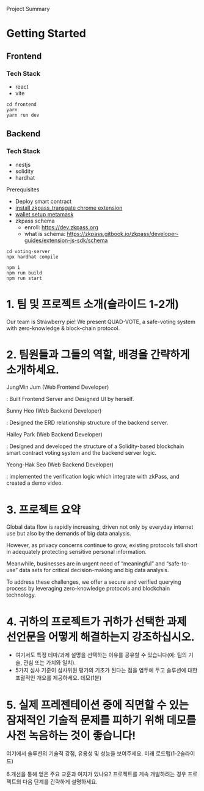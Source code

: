 Project Summary
# Getting Started 

## Frontend 
### Tech Stack
- react 
- vite
```
cd frontend
yarn
yarn run dev
```

## Backend
### Tech Stack
- nestjs 
- solidity 
- hardhat

Prerequisites
- Deploy smart contract
- [install zkpass_transgate chrome extension](https://chromewebstore.google.com/detail/zkpass-transgate/afkoofjocpbclhnldmmaphappihehpma?utm_source=ext_sidebar&hl)
- [wallet setup metamask](https://metamask.io/download/) 
- zkpass schema
  - enroll: https://dev.zkpass.org
  - what is schema: https://zkpass.gitbook.io/zkpass/developer-guides/extension-js-sdk/schema
```
cd voting-server
npx hardhat compile

npm i 
npm run build
npm run start
```

# 1. 팀 및 프로젝트 소개(슬라이드 1-2개)

Our team is Strawberry pie! 
We present QUAD-VOTE, a safe-voting system with zero-knowledge & block-chain protocol. 

# 2. 팀원들과 그들의 역할, 배경을 간략하게 소개하세요.

JungMin Jum (Web Frontend Developer)

: Built Frontend Server and Designed UI by herself.

Sunny Heo (Web Backend Developer)

: Designed the ERD relationship structure of the backend server.

Hailey Park (Web Backend Developer)

: Designed and developed the structure of a Solidity-based blockchain smart contract voting system and the backend server logic.

Yeong-Hak Seo (Web Backend Developer)

: implemented the verification logic which integrate with zkPass, and created a demo video.

# 3. 프로젝트 요약

Global data flow is rapidly increasing, 
driven not only by everyday internet use but also by the demands of big data analysis. 

However, as privacy concerns continue to grow, 
existing protocols fall short in adequately protecting sensitive personal information. 

Meanwhile, businesses are in urgent need of “meaningful” and “safe-to-use” data sets 
for critical decision-making and big data analysis. 

To address these challenges, we offer a secure and verified querying process 
by leveraging zero-knowledge protocols and blockchain technology.

# 4. 귀하의 프로젝트가 귀하가 선택한 과제 선언문을 어떻게 해결하는지 강조하십시오. 
- 여기서도 특정 테마/과제 설명을 선택하는 이유를 공유할 수 있습니다(예: 팀의 기술, 관심 또는 가치와 일치).
- 5가지 심사 기준이 심사위원 평가의 기초가 된다는 점을 염두에 두고 솔루션에 대한 포괄적인 개요를 제공하세요.
데모(1분)

# 5. 실제 프레젠테이션 중에 직면할 수 있는 잠재적인 기술적 문제를 피하기 위해 데모를 사전 녹음하는 것이 좋습니다!
여기에서 솔루션의 기술적 강점, 유용성 및 성능을 보여주세요.
미래 로드맵(1-2슬라이드)

6.개선을 통해 얻은 주요 교훈과 여지가 있나요?
프로젝트를 계속 개발하려는 경우 프로젝트의 다음 단계를 간략하게 설명하세요.